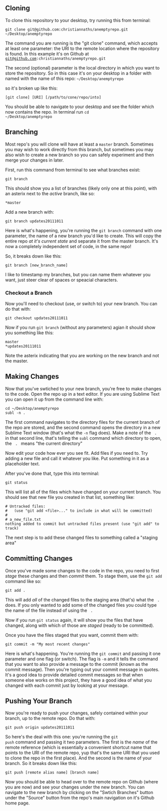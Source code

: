 ## Cloning

To clone this repository to your desktop, try running this from terminal:

    git clone git@github.com:christiannaths/anemptyrepo.git ~/Desktop/anemptyrepo

The command you are running is the "git clone" command, which accepts
at least one parameter: the URI to the remote location where the
repository is found. In this example it's on Github at <code>git@github.com:christiannaths/anemptyrepo.git</code>

The second (optional) parameter is the local directory in which
you want to store the repository. So in this case it's on your
desktop in a folder with named with the name of this repo: <code>~/Desktop/anemptyrepo</code>

so it's broken up like this:

    [git clone] [URI] [/path/to/cone/repo/into]


You should be able to navigate to your desktop and see the folder which now
contains the repo. In terminal run <code>cd ~/Desktop/anemptyrepo</code>


## Branching

Most repo's you will clone will have at least a <code>master</code> branch.
Sometimes you may wish to work directly from this branch, but sometimes you
may also wish to create a new branch so you can safely experiment and then
merge your changes in later.

First, run this command from terminal to see what branches exist:

    git branch

This should show you a list of branches (likely only one at this point), with
an asterix next to the _active_ branch, like so:

    *master

Add a new branch with:

    git branch updates20111011


Here is what's happening, you're running the <code>git branch</code> command with
one parameter, the name of a new branch you'd like to create. This will
copy the entire repo _at it's current state_ and separate it from the master
branch. It's now a completely independent set of code, in the same repo!

So, it breaks down like this:

    git branch [new_branch_name]

I like to timestamp my branches, but you can name them whatever you want, just
steer clear of spaces or speacial characters.

### Checkout a Branch

Now you'll need to checkout (use, or switch to) your new branch. You can
do that with:

    git checkout updates20111011

Now if you run <code>git branch</code> (without any parameters) agian it should
show you something like this:

    master
    *updates20111011

Note the asterix indicating that you are working on the new branch and
not the master.

## Making Changes

Now that you've swtiched to your new branch, you're free to make changes
to the code. Open the repo up in a text editor. If you are using
Sublime Text you can open it up from the command line with:

    cd ~/Desktop/anemptyrepo
    subl -n .

The first command navigates to the directory files for the current
branch of the repo are stored, and the second command opens the directory
in a new Sublime Text window (that's what the <code>-n</code> flag does).
Make a note of the <code> . </code> in that second line, that's telling
the <code>subl</code> command which directory to open, the <code> . </code> means "the current directory"


Now edit your code how ever you see fit. Add files if you need to. Try adding
a new file and call it whatever you like. Put something in it as a placeholder text.

After you've done that, type this into terminal:

    git status

This will list all of the files which have changed on your current branch.
You should see that new file you created in that list, something like:

    # Untracked files:
    #   (use "git add <file>..." to include in what will be committed)
    #
    # a_new_file.txt
    nothing added to commit but untracked files present (use "git add" to track)

The next step is to add these changed files to something called a "staging area"

## Committing Changes

Once you've made some changes to the code in the repo, you need to first
_stage_ these changes and then _commit_ them. To stage them, use the
<code>git add</code> command like so:

    git add .

This will add _all_ of the changed files to the staging area (that's) what
the <code> . </code> does. If you only wanted to add some of the changed
files you could type the name of the file instead of using the <code> . </code>

Now if you run <code>git status</code> again, it will show you the files
that have changed, along with which of those are _staged_ (ready to be committed).

Once you have the files staged that you want, commit them with:

    git commit -m "My most recent changes"

Here is what's happening. You're running the <code>git commit</code> and passing
it one parameter and one flag (or switch). The flag is <code>-m</code> and it tells
the command that you want to also provide a message to the commit (known as the
commit message). Then you're typing out your commit message in quotes. It's a good
idea to provide detailed commit messages so that when someone else works on
this project, they have a good idea of what you changed with each commit just
by looking at your message.

## Pushing Your Branch

Now you're ready to push your changes, safely contained within your branch, up
to the remote repo. Do that with:

    git push origin updates20111011

So here's the deal with this one: you're running the <code>git push</code> command
and passing it two parameters. The first is the _name_ of the remote reference (which
is essentially a convenient shortcut name that points to the URI of the remote repo, yup
that's the same URI that you used to clone the repo in the first place). And the second
is the name of your branch. So it breaks down like this:

    git push [remote alias name] [branch name]


Now you should be able to head over to the remote repo on Github (where you are now) and
see your changes under the new branch. You can navigate to the new branch by clicking on the
"Swtich Branches" button under the "Source" button from the repo's main navigation
on it's Github home page.
